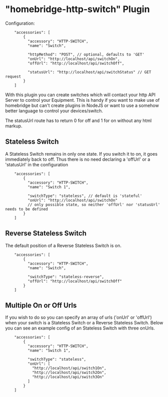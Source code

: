 
# "homebridge-http-switch" Plugin

Configuration:

```
    "accessories": [
        {
          "accessory": "HTTP-SWITCH",
          "name": "Switch",
          
          "httpMethod": "POST", // optional, defaults to 'GET'
          "onUrl": "http://localhost/api/switchOn",
          "offUrl": "http://localhost/api/switchOff",
          
          "statusUrl": "http://localhost/api/switchStatus" // GET request
        }   
    ]

```
With this plugin you can create switches which will contact your http API Server to control your Equipment. This is handy if you want to make use of homebridge but can't create plugins in NodeJS or want to use a somehow better language to control your devices/switch.

The statusUrl route has to return 0 for off and 1 for on without any html markup.

## Stateless Switch

A Stateless Switch remains in only one state. If you switch it to on, it goes immediately back to off. Thus there is no need declaring a 'offUrl' or a 'statusUrl' in the configuration

```
    "accessories": [
        {
          "accessory": "HTTP-SWITCH",
          "name": "Switch 1",
          
          "switchType": "stateless", // default is 'stateful'
          "onUrl": "http://localhost/api/switchOn"
          // only possible state, so neither 'offUrl' nor 'statusUrl' needs to be defined
        }   
    ]

```

## Reverse Stateless Switch

The default position of a Reverse Stateless Switch is on.

```
    "accessories": [
        {
          "accessory": "HTTP-SWITCH",
          "name": "Switch",
          
          "switchType": "stateless-reverse",
          "offUrl": "http://localhost/api/switchOff"
        }   
    ]

```

## Multiple On or Off Urls
If you wish to do so you can specify an array of urls ('onUrl' or 'offUrl') when your switch is a Stateless Switch or a Reverse Stateless Switch.
Below you can see an example config of an Stateless Switch with three onUrls.


```
    "accessories": [
        {
          "accessory": "HTTP-SWITCH",
          "name": "Switch 1",
          
          "switchType": "stateless",
          "onUrl": [
            "http://localhost/api/switch1On",
            "http://localhost/api/switch2On",
            "http://localhost/api/switch3On"
          ]
        }   
    ]

```